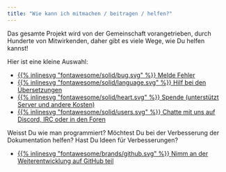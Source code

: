 ```yaml
---
title: "Wie kann ich mitmachen / beitragen / helfen?"
---
```


Das gesamte Projekt wird von der Gemeinschaft vorangetrieben, durch Hunderte von Mitwirkenden, daher gibt es viele Wege, wie Du helfen kannst!

Hier ist eine kleine Auswahl:

- [{{% inlinesvg "fontawesome/solid/bug.svg" %}} Melde Fehler](https://github.com/Warzone2100/warzone2100/issues/new/choose)
- [{{% inlinesvg "fontawesome/solid/language.svg" %}} Hilf bei den Übersetzungen](https://github.com/Warzone2100/warzone2100/blob/master/doc/Translations.md#translating-warzone-2100)
- [{{% inlinesvg "fontawesome/solid/heart.svg" %}} Spende (unterstützt Server und andere Kosten)](http://donations.wz2100.net)
- [{{% inlinesvg "fontawesome/solid/users.svg" %}} Chatte mit uns auf Discord, IRC oder in den Foren](/webchat)

Weisst Du wie man programmiert? Möchtest Du bei der Verbesserung der Dokumentation helfen? Hast Du Ideen für Verbesserungen?

- [{{% inlinesvg "fontawesome/brands/github.svg" %}} Nimm an der Weiterentwicklung auf GitHub teil](https://github.com/Warzone2100/warzone2100)
